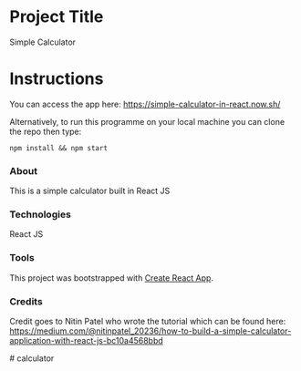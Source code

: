 # Project Title
Simple Calculator

# Instructions
You can access the app here: https://simple-calculator-in-react.now.sh/

Alternatively, to run this programme on your local machine you can clone the repo then type:

`npm install && npm start`

### About
This is a simple calculator built in React JS

### Technologies 
React JS

### Tools
This project was bootstrapped with [Create React App](https://github.com/facebook/create-react-app).

### Credits 
Credit goes to Nitin Patel who wrote the tutorial which can be found here: https://medium.com/@nitinpatel_20236/how-to-build-a-simple-calculator-application-with-react-js-bc10a4568bbd


#   c a l c u l a t o r  
 